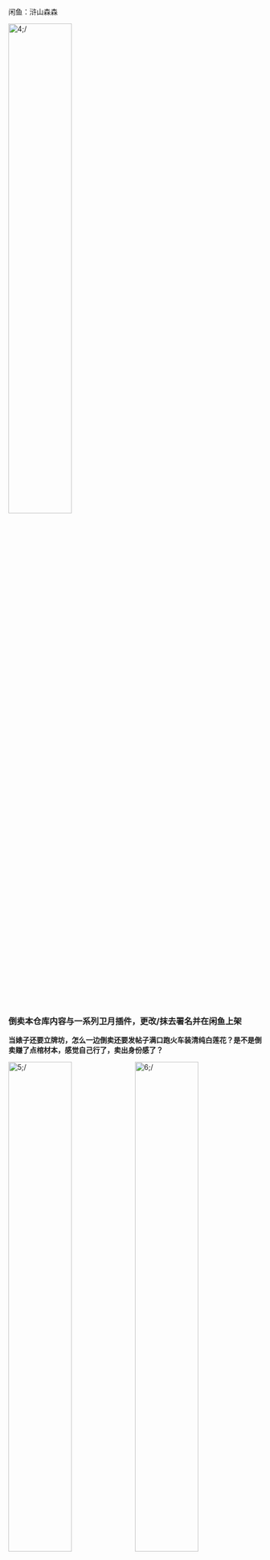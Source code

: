 ﻿闲鱼：浒山森森

<img src="https://raw.githubusercontent.com/RedAsteroid/FFXIV_Triggers/main/img/resell/1st/main.jpg" width=50% alt=4;/>

### 倒卖本仓库内容与一系列卫月插件，更改/抹去署名并在闲鱼上架

**当婊子还要立牌坊，怎么一边倒卖还要发帖子满口跑火车装清纯白莲花？是不是倒卖赚了点棺材本，感觉自己行了，卖出身份感了？**

<img src="https://raw.githubusercontent.com/RedAsteroid/FFXIV_Triggers/main/img/resell/1st/1.png" width=50% alt=5;/><img src="https://raw.githubusercontent.com/RedAsteroid/FFXIV_Triggers/main/img/resell/1st/2.png" width=50% alt=6;/>

##

- **拆分了本仓库的触发器分成三个品类进行倒卖(绝亚、绝亚以外内容、绝亚与其他绝本触发器捆绑)**
- **抹去Github仓库信息，装模作样地修改命名日期，美其名曰：优化**。

##

<img src="https://raw.githubusercontent.com/RedAsteroid/FFXIV_Triggers/main/img/resell/1st/3.png" width=80% alt=7;/>

- **↑ 从仓库导入的绝亚触发器，界面应该是这样的 ↑**
- 现已重新排版并推送到仓库，因此与上图不同

不难看出，这位倒狗曾在莫灵喵二群如饥似渴地在群文件摸索着各路资源，顺藤摸瓜摸到了这个仓库，兴冲冲地导入Triggernometry后用有形的大手大刀阔斧地把绝本切分到自己处心积虑计划的倒卖列表中。
但是倒狗发现触发器除了绝本居然还有低难内容！顿时心生一计，这剩余部分岂不是可以再卖一份？！一份触发器能当两份卖？！好顶级的商业头脑！
做完这些，倒狗仔细检查自己精心挑选的触发器，小心翼翼地修改着拆分后出现的纰漏。突然发现有触发器居然用日期作为版本号命名？！天才般的想法！于是有样学样地给分组命名加上今天的日期，暗喜自己的操作天衣无缝。

历经艰辛，倒狗打开PS，用不知道哪盗的背景图贴上小店的水印，颤巍巍的手在键盘上艰难地抠出几个大字`“所有绝本绘图...”`。
保存好精心制作的图片，掏出手机打开闲鱼，准备发布新的宝贝。复制粘贴从别的小店摘抄的文案，上传图片，挠头想了想其他倒狗同行的报价，填写了36.99元，点击发布。又想到自己分尸的触发器兴许也有买家，如法炮制又发了两个宝贝。
做完这一切，一想到接下来有傻子源源不断地送钱，生活费有了着落，紧皱的眉毛顿时舒缓开来。

##

### 画图作者来闲鱼，是来杀你这种毫无底线、亲妈生死未卜的杂种倒狗。
欢迎画图作者来闲鱼？钱包来了怎么不欢迎？不得装清纯博点同情不是嘛？

**什么狗屁自己整理优化写教程**

- 把群文件在线文档教程生成副本、同行买插件发的教程改成自己的就是你的教程？

- 把偷来的资源改个署名就是你的优化？我怎么没见新增内容和功能修复？你把你妈给优化了？

- 卫月插件全是偷的？是不是脑子不好使？也确实，毕竟闲鱼挂的宝贝大部分来自群文件，除了偷什么都不会。

**你的渠道是指在闲鱼上发布宝贝骗傻子买你的 **`【自动发货】`** ？**

<img src="https://raw.githubusercontent.com/RedAsteroid/FFXIV_Triggers/main/img/resell/1st/4.jpg" width=50% alt=8;/>

**尊重作者是指在作者点名的情况下明目张胆地开店倒卖，抹掉作者提供的资源渠道？你的尊重就像你的亲妈一样一文不值。**

**这么强调收费是教学，还要扣一个作者没教我来教的帽子，怕饭碗没了？你这脑子也配教人？**

### 闲鱼倒卖多如狗。确实，想管根本不是一个人能做到的。

**但你这条傻狗主动跳出来就不好说了，真难为你发帖子再怎么装清纯也掩不住一股倒狗的骚臭味。**
## 后续 1

<img src="https://raw.githubusercontent.com/RedAsteroid/FFXIV_Triggers/main/img/resell/1st/7.png" width=40% alt=11;/>

总结一下：

- 删了第一篇小作文方便岁月史书
- 别人也倒卖怎么只攻击我
- 闲鱼都不管你管我
- 就算我继续倒卖，你能拿我怎样

每次逛闲鱼都有新花样，这次是茶味白莲花撒泼，倒狗也想要立着挣钱，怎么不接着装了^^

闲鱼纵容盗版怎么怎么样我不关心，我只针对这条茶味母狗~

不是群友提醒我，我根本不知道分尸资源倒卖的事情。这并不罕见，你的同行就有不少这么做的。**但是写小作文跳脸的，目前只有你一个。**

另外你也不用给自己加戏 **`我说了，我就是来玩的`** ，**特意在闲鱼上倒卖免费资源赚钱** ，倒偷来的东西可真好玩啊~

我写个耻辱墙也确实没法阻止你继续倒卖，最多影响一点点销量，也许不影响？谁知道呢，我只要发了就算完成任务~ 

看你成交量赚了有小几千了，这个月应该吃得起饭了吧，希望你吃饭的时候别被噎死了^^

##

我没有兴趣在贼窝里扩散自己的爱心，尤其是像你这条浑身发骚的母狗我可闻不了。

但如果有人愿意在闲鱼 **`免费分享`** 我的资源我是欢迎的。

## 后续 2

<img src="https://raw.githubusercontent.com/RedAsteroid/FFXIV_Triggers/main/img/resell/1st/8.jpg" width=40% alt=12;/>

不太懂倒狗是不是大小脑萎缩了，车轱辘话又重说了一遍，撒泼打滚老三样，还急眼了^^ 

倒狗的小作文就好比高考作文最后半小时一点没写，绞尽脑汁最后连及格分也打不上的垃圾。  
通篇以不知所谓的借口维护自己 **`倒卖行为是正当的`**，嘲讽耻辱墙毫无用处，借同行打掩护撇清自己的 **`倒卖行为并非倒卖`**，最后莫名其妙的升华 **`7.0也继续倒卖`** 一副抗争到底的嘴脸。  
  
**说到底，不过是条尝到甜头的倒狗。**

**然而倒狗就是倒狗，你的小作文再如何辩解也无法掩饰 `你在闲鱼开店倒卖免费资源的事实`。**

既然倒狗开始滚刀我也懒得多说废话，如果还有后续估计想必也是 **`就算我继续倒卖，你能拿我怎样`** 之类的说辞。

最后结果无非是倒狗死号又或者没死号，我要做的也就公示一下，我不想白白当一只下金蛋的鹅，仅此而已。  
无论结果如何我都不会有任何金钱与名誉上的损失。但倒狗恰恰相反，要是真死号我不觉得倒狗这能力还能开小号继续做，死号等于一切都结束了。

**所以，有没有考虑找个班上？是因为上班不体面吗？至少比做全职倒狗体面多了不是吗？**  

另外倒狗也不用每隔几小时来我仓库转几圈，访客也不多，你不会觉得我不知道吧^^

**`欢迎大家积极举报，举报方式在文档底部，如有更多的关于倒狗信息，欢迎Email。`**

感谢您看到这里。

## 最后重申我为什么要将此人挂至耻辱墙：

**倒卖本仓库内容与一系列卫月插件，更改/抹去署名并在闲鱼上架**
- **拆分了本仓库的触发器分成三个品类进行倒卖(绝亚、绝亚以外内容、绝亚与其他绝本触发器捆绑)**
- **抹去Github仓库信息，装模作样地修改命名日期，美其名曰：优化。**
- **被其他作者挂了，写小作文洗白自己的倒卖行为**

**除此之外，倒狗也在倒卖我其他仓库的资源，所以这并不只是一件事。**

### 倒卖免费资源自始至终是为人不齿的行为，任何借口都无法掩饰倒狗人格上的卑劣。

## 举报

路过的朋友如果方便的话请动动小手举办~ 方法在下面了~

附倒狗小店页面与个人名片，欢迎积极举报倒狗。举报理由选择 **`盗版`** 内容填写 **`倒卖免费资源`** ，附上仓库地址。
```
https://github.com/RedAsteroid/FFXIV_Triggers
```

如果您觉得输入麻烦，您可以快捷复制下方文本作为内容填写，举报理由选择 **`盗版`** 。
```
倒卖免费资源，源地址：https://github.com/RedAsteroid/FFXIV_Triggers 外挂类商品属于非法出版物，倒卖将构成非法经营罪。
```

<img src="https://raw.githubusercontent.com/RedAsteroid/FFXIV_Triggers/main/img/resell/1st/5.jpg" width=40% alt=9;/><img src="https://raw.githubusercontent.com/RedAsteroid/FFXIV_Triggers/main/img/resell/1st/6.png" width=40% alt=10;/>